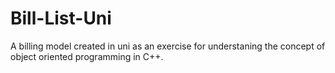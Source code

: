 # Bill-List-Uni

A billing model created in uni as an exercise for understaning the concept of object oriented programming in C++.
